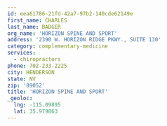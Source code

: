```yaml
---
id: eea61786-21fd-42a7-97b2-140cde62149e
first_name: CHARLES
last_name: BADGER
org_name: 'HORIZON SPINE AND SPORT'
address: '2390 W. HORIZON RIDGE PKWY., SUITE 130'
category: complementary-medicine
services:
  - chiropractors
phone: 702-233-2225
city: HENDERSON
state: NV
zip: '89052'
title: 'HORIZON SPINE AND SPORT'
_geoloc:
  lng: -115.09895
  lat: 35.979863
---
```

